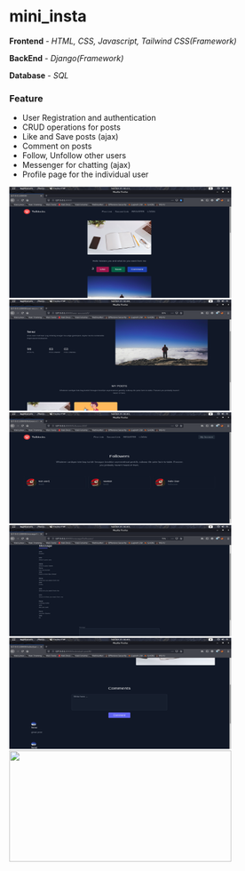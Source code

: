 # mini_insta
**Frontend** - *HTML, CSS, Javascript, Tailwind CSS(Framework)*

**BackEnd** - *Django(Framework)*

**Database** - *SQL*

### Feature
- User Registration and authentication
- CRUD operations for posts
- Like and Save posts (ajax)
- Comment on posts
- Follow, Unfollow other users
- Messenger for chatting (ajax)
- Profile page for the individual user


<img src="https://github.com/pycharm0422/mini_insta/blob/main/mini_insta_screenshot/Screenshot%20from%202022-10-23%2002-11-56.png" width="400" height="200">
<img src="https://github.com/pycharm0422/mini_insta/blob/main/mini_insta_screenshot/Screenshot%20from%202022-10-23%2002-00-56.png" width="400" height="200">
<img src="https://github.com/pycharm0422/mini_insta/blob/main/mini_insta_screenshot/Screenshot%20from%202022-10-23%2002-01-09.png" width="400" height="200">
<img src="https://github.com/pycharm0422/mini_insta/blob/main/mini_insta_screenshot/Screenshot%20from%202022-10-23%2002-03-29.png" width="400" height="200">
<img src="https://github.com/pycharm0422/mini_insta/blob/main/mini_insta_screenshot/Screenshot%20from%202022-10-23%2002-03-54.png" width="400" height="200">
<img src="" width="400" height="200">




